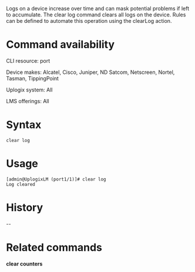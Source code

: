 <!-- 5.4 -->

Logs on a device increase over time and can mask potential problems if left to accumulate. The clear log command clears all logs on the device. Rules can be defined to automate this operation using the clearLog action.

# Command availability 

CLI resource: port

Device makes: Alcatel, Cisco, Juniper, ND Satcom, Netscreen, Nortel, Tasman, TippingPoint

Uplogix system: All

LMS offerings: All

# Syntax 

~~~
clear log
~~~

# Usage 

~~~
[admin@UplogixLM (port1/1)]# clear log
Log cleared
~~~

# History 

--

# Related commands 

**clear counters**
